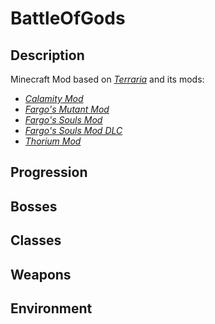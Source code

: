 # BattleOfGods

## Description

Minecraft Mod based on [*Terraria*](https://terraria.org/) and its mods:

 - [*Calamity Mod*](https://steamcommunity.com/sharedfiles/filedetails/?id=2824688072&searchtext=calamity)
 - [*Fargo's Mutant Mod*](https://steamcommunity.com/sharedfiles/filedetails/?id=2570931073)
 - [*Fargo's Souls Mod*](https://steamcommunity.com/sharedfiles/filedetails/?id=2815540735&searchtext=Fargo)
 - [*Fargo's Souls Mod DLC*](https://steamcommunity.com/sharedfiles/filedetails/?id=3044249615)
 - [*Thorium Mod*](https://steamcommunity.com/sharedfiles/filedetails/?id=2909886416&searchtext=thorium)

## Progression
## Bosses
## Classes
## Weapons
## Environment
<!--stackedit_data:
eyJoaXN0b3J5IjpbNDcxMzYxMDg5LC0xODk2NDMzNDE5LDE2MD
YwODIzMzQsLTE4MTY0MjY0NTVdfQ==
-->